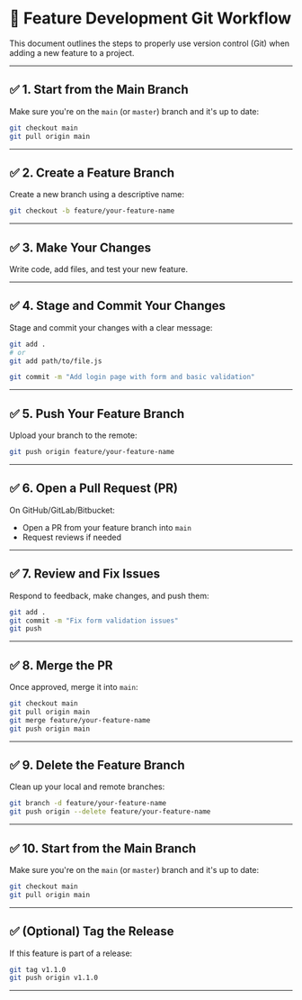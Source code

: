 # 🚀 Feature Development Git Workflow

This document outlines the steps to properly use version control (Git) when adding a new feature to a project.

---

## ✅ 1. Start from the Main Branch

Make sure you're on the `main` (or `master`) branch and it's up to date:

```bash
git checkout main
git pull origin main
```

---

## ✅ 2. Create a Feature Branch

Create a new branch using a descriptive name:

```bash
git checkout -b feature/your-feature-name
```

---

## ✅ 3. Make Your Changes

Write code, add files, and test your new feature.

---

## ✅ 4. Stage and Commit Your Changes

Stage and commit your changes with a clear message:

```bash
git add .
# or
git add path/to/file.js

git commit -m "Add login page with form and basic validation"
```

---


## ✅ 5. Push Your Feature Branch

Upload your branch to the remote:

```bash
git push origin feature/your-feature-name
```

---

## ✅ 6. Open a Pull Request (PR)

On GitHub/GitLab/Bitbucket:
- Open a PR from your feature branch into `main`
- Request reviews if needed

---

## ✅ 7. Review and Fix Issues

Respond to feedback, make changes, and push them:

```bash
git add .
git commit -m "Fix form validation issues"
git push
```

---

## ✅ 8. Merge the PR

Once approved, merge it into `main`:

```bash
git checkout main
git pull origin main
git merge feature/your-feature-name
git push origin main
```

---

## ✅ 9. Delete the Feature Branch

Clean up your local and remote branches:

```bash
git branch -d feature/your-feature-name
git push origin --delete feature/your-feature-name
```

---

## ✅ 10. Start from the Main Branch

Make sure you're on the `main` (or `master`) branch and it's up to date:

```bash
git checkout main
git pull origin main
```

---

## ✅ (Optional) Tag the Release

If this feature is part of a release:

```bash
git tag v1.1.0
git push origin v1.1.0
```

---
